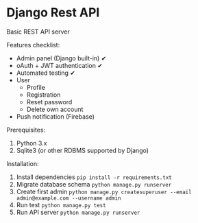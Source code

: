 # Django Rest API

Basic REST API server

Features checklist:

* Admin panel (Django built-in) ✔
* oAuth + JWT authentication ✔
* Automated testing ✔
* User 
  * Profile
  * Registration
  * Reset password
  * Delete own account
* Push notification (Firebase)

Prerequisites:

1. Python 3.x
2. Sqlite3 (or other RDBMS supported by Django)

Installation:

1. Install dependencies `pip install -r requirements.txt`
2. Migrate database schema `python manage.py runserver`
3. Create first admin `python manage.py createsuperuser --email admin@example.com --username admin`
4. Run test `python manage.py test`
5. Run API server `python manage.py runserver`
